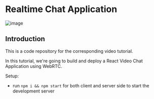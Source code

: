 # Realtime Chat Application

![image](https://user-images.githubusercontent.com/55230372/119185549-71acac80-ba94-11eb-8b0f-8569e1976cbc.png)


## Introduction
This is a code repository for the corresponding video tutorial. 

In this tutorial, we're going to build and deploy a React Video Chat Application using WebRTC.

Setup:
- run ```npm i && npm start``` for both client and server side to start the development server

